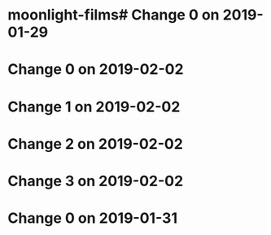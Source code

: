 # moonlight-films# Change 0 on 2019-01-29
# Change 0 on 2019-02-02
# Change 1 on 2019-02-02
# Change 2 on 2019-02-02
# Change 3 on 2019-02-02
# Change 0 on 2019-01-31
